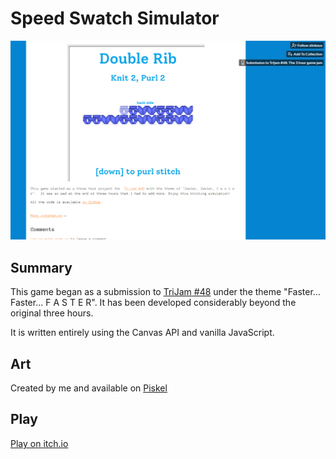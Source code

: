 # Speed Swatch Simulator

![screenshot](screenshot.png)

## Summary
This game began as a submission to [TriJam #48](https://itch.io/jam/trijam-48) under the theme "Faster... Faster... F A S T E R". It has been developed considerably beyond the original three hours.

It is written entirely using the Canvas API and vanilla JavaScript.

## Art

Created by me and available on [Piskel](https://www.piskelapp.com/user/6435927814569984/public)

## Play

[Play on itch.io](https://slinkous.itch.io/speed-swatch-simulator)
